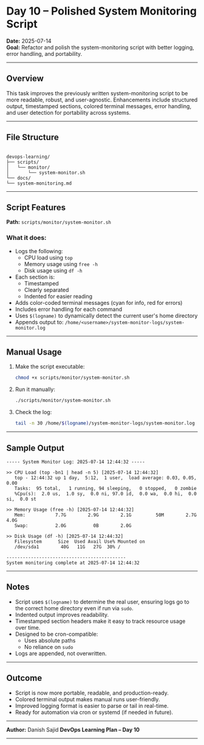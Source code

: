 # Day 10 – Polished System Monitoring Script

**Date:** 2025-07-14  
**Goal:** Refactor and polish the system-monitoring script with better logging, error handling, and portability.

---

## Overview

This task improves the previously written system-monitoring script to be more readable, robust, and user-agnostic. Enhancements include structured output, timestamped sections, colored terminal messages, error handling, and user detection for portability across systems.

---

## File Structure

```

devops-learning/
├── scripts/
│   └── monitor/
│       └── system-monitor.sh
└── docs/
└── system-monitoring.md

```

---

## Script Features

**Path:** `scripts/monitor/system-monitor.sh`

### What it does:
- Logs the following:
  - CPU load using `top`
  - Memory usage using `free -h`
  - Disk usage using `df -h`
- Each section is:
  - Timestamped
  - Clearly separated
  - Indented for easier reading
- Adds color-coded terminal messages (cyan for info, red for errors)
- Includes error handling for each command
- Uses `$(logname)` to dynamically detect the current user's home directory
- Appends output to: `/home/<username>/system-monitor-logs/system-monitor.log`

---

## Manual Usage

1. Make the script executable:
   ```bash
   chmod +x scripts/monitor/system-monitor.sh
   ```

2. Run it manually:

   ```bash
   ./scripts/monitor/system-monitor.sh
   ```

3. Check the log:

   ```bash
   tail -n 30 /home/$(logname)/system-monitor-logs/system-monitor.log
   ```

---

## Sample Output

```
----- System Monitor Log: 2025-07-14 12:44:32 -----

>> CPU Load (top -bn1 | head -n 5) [2025-07-14 12:44:32]
   top - 12:44:32 up 1 day,  5:12,  1 user,  load average: 0.03, 0.05, 0.00
   Tasks:  95 total,   1 running, 94 sleeping,   0 stopped,   0 zombie
   %Cpu(s):  2.0 us,  1.0 sy,  0.0 ni, 97.0 id,  0.0 wa,  0.0 hi,  0.0 si,  0.0 st

>> Memory Usage (free -h) [2025-07-14 12:44:32]
   Mem:           7.7G        2.9G        2.1G         50M        2.7G        4.0G
   Swap:          2.0G          0B        2.0G

>> Disk Usage (df -h) [2025-07-14 12:44:32]
   Filesystem      Size  Used Avail Use% Mounted on
   /dev/sda1        40G   11G   27G  30% /

--------------------------------------------
System monitoring complete at 2025-07-14 12:44:32
```

---

## Notes

- Script uses `$(logname)` to determine the real user, ensuring logs go to the correct home directory even if run via `sudo`.
- Indented output improves readability.
- Timestamped section headers make it easy to track resource usage over time.
- Designed to be cron-compatible:   
  - Uses absolute paths
  - No reliance on `sudo`
- Logs are appended, not overwritten.

---

## Outcome

- Script is now more portable, readable, and production-ready.
- Colored terminal output makes manual runs user-friendly.
- Improved logging format is easier to parse or tail in real-time.
- Ready for automation via cron or systemd (if needed in future).

---

**Author:** Danish Sajid
**DevOps Learning Plan – Day 10**

---

